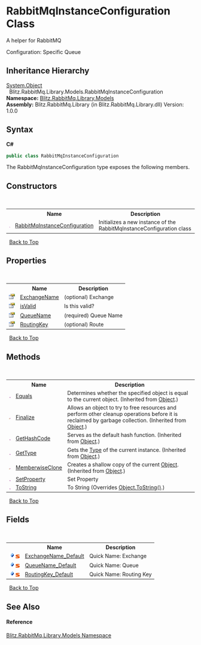 # RabbitMqInstanceConfiguration Class
A helper for RabbitMQ 

Configuration: Specific Queue


## Inheritance Hierarchy
<a href="https://docs.microsoft.com/dotnet/api/system.object" target="_blank">System.Object</a><br />&nbsp;&nbsp;Blitz.RabbitMq.Library.Models.RabbitMqInstanceConfiguration<br />
**Namespace:**&nbsp;<a href="bb73495b-4531-c442-c903-5f85788dac41.md">Blitz.RabbitMq.Library.Models</a><br />**Assembly:**&nbsp;Blitz.RabbitMq.Library (in Blitz.RabbitMq.Library.dll) Version: 1.0.0

## Syntax

**C#**<br />
``` C#
public class RabbitMqInstanceConfiguration
```

The RabbitMqInstanceConfiguration type exposes the following members.


## Constructors
&nbsp;<table><tr><th></th><th>Name</th><th>Description</th></tr><tr><td>![Public method](media/pubmethod.gif "Public method")</td><td><a href="814c1e7c-c504-177f-4b21-7130c51277f0.md">RabbitMqInstanceConfiguration</a></td><td>
Initializes a new instance of the RabbitMqInstanceConfiguration class</td></tr></table>&nbsp;
<a href="#rabbitmqinstanceconfiguration-class">Back to Top</a>

## Properties
&nbsp;<table><tr><th></th><th>Name</th><th>Description</th></tr><tr><td>![Public property](media/pubproperty.gif "Public property")</td><td><a href="e3aef515-d668-9ad7-34b5-19669101b897.md">ExchangeName</a></td><td>
(optional) Exchange</td></tr><tr><td>![Public property](media/pubproperty.gif "Public property")</td><td><a href="fa5341b0-da95-e287-05c8-19f739160dbc.md">isValid</a></td><td>
Is this valid?</td></tr><tr><td>![Public property](media/pubproperty.gif "Public property")</td><td><a href="12eafb03-a388-1106-0187-317c54a0ad9b.md">QueueName</a></td><td>
(required) Queue Name</td></tr><tr><td>![Public property](media/pubproperty.gif "Public property")</td><td><a href="74d879fd-aea3-a704-a17d-cc8c9ce0b327.md">RoutingKey</a></td><td>
(optional) Route</td></tr></table>&nbsp;
<a href="#rabbitmqinstanceconfiguration-class">Back to Top</a>

## Methods
&nbsp;<table><tr><th></th><th>Name</th><th>Description</th></tr><tr><td>![Public method](media/pubmethod.gif "Public method")</td><td><a href="https://docs.microsoft.com/dotnet/api/system.object.equals#System_Object_Equals_System_Object_" target="_blank">Equals</a></td><td>
Determines whether the specified object is equal to the current object.
 (Inherited from <a href="https://docs.microsoft.com/dotnet/api/system.object" target="_blank">Object</a>.)</td></tr><tr><td>![Protected method](media/protmethod.gif "Protected method")</td><td><a href="https://docs.microsoft.com/dotnet/api/system.object.finalize#System_Object_Finalize" target="_blank">Finalize</a></td><td>
Allows an object to try to free resources and perform other cleanup operations before it is reclaimed by garbage collection.
 (Inherited from <a href="https://docs.microsoft.com/dotnet/api/system.object" target="_blank">Object</a>.)</td></tr><tr><td>![Public method](media/pubmethod.gif "Public method")</td><td><a href="https://docs.microsoft.com/dotnet/api/system.object.gethashcode#System_Object_GetHashCode" target="_blank">GetHashCode</a></td><td>
Serves as the default hash function.
 (Inherited from <a href="https://docs.microsoft.com/dotnet/api/system.object" target="_blank">Object</a>.)</td></tr><tr><td>![Public method](media/pubmethod.gif "Public method")</td><td><a href="https://docs.microsoft.com/dotnet/api/system.object.gettype#System_Object_GetType" target="_blank">GetType</a></td><td>
Gets the <a href="https://docs.microsoft.com/dotnet/api/system.type" target="_blank">Type</a> of the current instance.
 (Inherited from <a href="https://docs.microsoft.com/dotnet/api/system.object" target="_blank">Object</a>.)</td></tr><tr><td>![Protected method](media/protmethod.gif "Protected method")</td><td><a href="https://docs.microsoft.com/dotnet/api/system.object.memberwiseclone#System_Object_MemberwiseClone" target="_blank">MemberwiseClone</a></td><td>
Creates a shallow copy of the current <a href="https://docs.microsoft.com/dotnet/api/system.object" target="_blank">Object</a>.
 (Inherited from <a href="https://docs.microsoft.com/dotnet/api/system.object" target="_blank">Object</a>.)</td></tr><tr><td>![Public method](media/pubmethod.gif "Public method")</td><td><a href="6b2d985b-f23d-44ed-5372-c526edef5f2d.md">SetProperty</a></td><td>
Set Property</td></tr><tr><td>![Public method](media/pubmethod.gif "Public method")</td><td><a href="0431350f-f587-abd2-40cc-c4a262da7809.md">ToString</a></td><td>
To String
 (Overrides <a href="https://docs.microsoft.com/dotnet/api/system.object.tostring#System_Object_ToString" target="_blank">Object.ToString()</a>.)</td></tr></table>&nbsp;
<a href="#rabbitmqinstanceconfiguration-class">Back to Top</a>

## Fields
&nbsp;<table><tr><th></th><th>Name</th><th>Description</th></tr><tr><td>![Public field](media/pubfield.gif "Public field")![Static member](media/static.gif "Static member")</td><td><a href="80eba5a8-16fb-0e00-746f-27a155cdc2e2.md">ExchangeName_Default</a></td><td>
Quick Name: Exchange</td></tr><tr><td>![Public field](media/pubfield.gif "Public field")![Static member](media/static.gif "Static member")</td><td><a href="5d95a4ad-bcd6-00ec-7826-92d88ba94e44.md">QueueName_Default</a></td><td>
Quick Name: Queue</td></tr><tr><td>![Public field](media/pubfield.gif "Public field")![Static member](media/static.gif "Static member")</td><td><a href="af86c49c-62ff-946a-5d8d-94f6739e2139.md">RoutingKey_Default</a></td><td>
Quick Name: Routing Key</td></tr></table>&nbsp;
<a href="#rabbitmqinstanceconfiguration-class">Back to Top</a>

## See Also


#### Reference
<a href="bb73495b-4531-c442-c903-5f85788dac41.md">Blitz.RabbitMq.Library.Models Namespace</a><br />